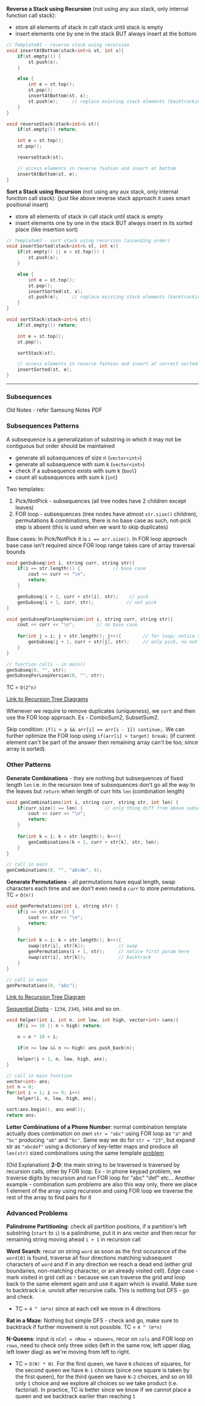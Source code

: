 **Reverse a Stack using Recursion** (not using any aux stack, only internal function call stack):
- store all elements of stack in call stack until stack is empty
- insert elements one by one in the stack BUT always insert at the bottom

```cpp
// Template#1 - reverse stack using recursion
void insertAtBottom(stack<int>& st, int x){
    if(st.empty()) {
        st.push(x);
    }

    else {
        int e = st.top();
        st.pop();
        insertAtBottom(st, x);
        st.push(e);     // replace existing stack elements (backtracking)
    }
}

void reverseStack(stack<int>& st){
    if(st.empty()) return;

    int e = st.top();
    st.pop();

    reverseStack(st);

    // access elements in reverse fashion and insert at bottom
    insertAtBottom(st, e);
}
```
**Sort a Stack using Recursion** (not using any aux stack, only internal function call stack): (just like above reverse stack approach it uses smart positional insert)
- store all elements of stack in call stack until stack is empty
- insert elements one by one in the stack BUT always insert in its sorted place (like insertion sort)

```cpp
// Template#2 - sort stack using recursion (ascending order)
void insertSorted(stack<int>& st, int x){
    if(st.empty() || x < st.top()) {
        st.push(x);
    }

    else {
        int e = st.top();
        st.pop();
        insertSorted(st, x);
        st.push(e);     // replace existing stack elements (backtracking)
    }
}

void sortStack(stack<int>& st){
    if(st.empty()) return;

    int e = st.top();
    st.pop();

    sortStack(st);

    // access elements in reverse fashion and insert at correct sorted position
    insertSorted(st, e);
}
```

---

### Subsequences
Old Notes - refer Samsung Notes PDF

### Subsequences Patterns
A subsequence is a generalization of substring in which it may not be contiguous but order should be maintained
- generate all subsequences of size n (`vector<int>`)
- generate all subsequence with sum k (`vector<int>`)
- check if a subsequence exists with sum k (`bool`)
- count all subsequences with sum k (`int`)

Two templates:
1. Pick/NotPick - subsequences (all tree nodes have 2 children except leaves)
2. FOR loop - subsequences (tree nodes have atmost `str.size()` children), permutations & combinations, there is no base case as such, not-pick step is absent (this is used when we want to skip duplicates)

Base cases: In Pick/NotPick it is `i == arr.size()`. In FOR loop approach base case isn't required since FOR loop range takes care of array traversal bounds
```cpp
void genSubseq(int i, string curr, string str){
    if(i == str.length()) {            // base case
        cout << curr << "\n";
        return;
    }

    genSubseq(i + 1, curr + str[i], str);    // pick
    genSubseq(i + 1, curr, str);            // not pick
}

void genSubseqForLoopVersion(int i, string curr, string str){
    cout << curr << "\n";        // no base case
    
    for(int j = i; j < str.length(); j++){        // for loop; notice start index
        genSubseq(j + 1, curr + str[j], str);     // only pick, no not pick step
    }
}

// function calls - in main()
genSubseq(0, "", str);
genSubseqForLoopVersion(0, "", str);
```

TC = `O(2^n)`

[Link to Recursion Tree Diagrams](https://imgur.com/a/02PcLRh)

Whenever we require to remove duplicates (uniqueness), we `sort` and then use the FOR loop approach. Ex - ComboSum2, SubsetSum2. 

Skip condition: `if(i > p && arr[i] == arr[i - 1]) continue;`. We can further optimize the FOR loop using `if(arr[i] > target) break;` (if current element can't be part of the answer then remaining array can't be too; since array is sorted).

### Other Patterns
**Generate Combinations** - they are nothing but subsequences of fixed length `len` i.e. in the recursion tree of subsequences don't go all the way to the leaves but `return` when length of curr hits `len` (combination length)
```cpp
void genCombinations(int i, string curr, string str, int len) {
    if(curr.size() == len) {        // only thing diff from above subseq template
        cout << curr << "\n";
        return;
    }
    
    for(int k = i; k < str.length(); k++){
        genCombinations(k + 1, curr + str[k], str, len);
    }
}

// call in main
genCombinations(0, "", "abcde", 4);
```

**Generate Permutations** - all permutations have equal length, swap characters each time and we don't even need a `curr` to store permutations. TC = `O(n!)`
```cpp
void genPermutations(int i, string str) {
    if(i == str.size()) {
        cout << str << "\n";
        return;
    }
    
    for(int k = i; k < str.length(); k++){
        swap(str[i], str[k]);            // swap
        genPermutations(i + 1, str);     // notice first param here
        swap(str[i], str[k]);            // backtrack
    }
}

// call in main
genPermutations(0, "abc");
```

[Link to Recursion Tree Diagram](https://imgur.com/a/6BUdglp)

[Sequential Digits](https://leetcode.com/problems/sequential-digits/) - `1234`, `2345`, `3456` and so on.
```cpp
void helper(int i, int n, int low, int high, vector<int> &ans){
    if(i >= 10 || n > high) return;

    n = n * 10 + i;

    if(n >= low && n <= high) ans.push_back(n);

    helper(i + 1, n, low, high, ans);
}

// call in main function
vector<int> ans;
int n = 0;
for(int i = 1; i <= 9; i++)
    helper(i, n, low, high, ans);

sort(ans.begin(), ans.end());
return ans;
```

**Letter Combinations of a Phone Number**: normal combination template actually does combination on own `str = "abc"` using FOR loop as `"a"` and `"bc"` producing `"ab"` and `"bc"`. Same way we do for `str = "23"`, but expand str as `"abcdef"` using a dictionary of key-letter maps and produce all `len(str)` sized combinations using the same template [problem](https://leetcode.com/problems/letter-combinations-of-a-phone-number/)

(Old Explanation) **2-D**: the main string to be traversed is traversed by recursion calls, other by FOR loop. Ex - in phone keypad problem, we traverse digits by recursion and run FOR loop for "abc" "def" etc... Another example - combination sum problems are also this way only, there we place 1 element of the array using recursion and using FOR loop we traverse the rest of the array to find pairs for it

### Advanced Problems
**Palindrome Partitioning**: check all partition positions, if a partition's left substring (`start` to `i`) is a palindrome, put it in ans vector and then recur for remaining string moving ahead `i + 1` in recursion call

**Word Search**: recur on string `word` as soon as the first occurance of the `word[0]` is found, traverse all four directions matching subsequent characters of `word` and if in any direction we reach a dead end (either grid boundaries, non-matching character, or an already visited cell). Edge case - mark visited in grid cell as `!` because we can traverse the grid and loop back to the same element again and use it again which is invalid. Make sure to backtrack i.e. unvisit after recursive calls. This is nothing but DFS - go and check.
-  TC = `4 ^ (m*n)` since at each cell we move in 4 directions

**Rat in a Maze**: Nothing but simple DFS - check and go, make sure to backtrack if further movement is not possible. TC = `4 ^ (m*n)`

**N-Queens**: input is `nCol = nRow = nQueens`,  recur on `cols` and FOR loop on `rows`, need to check only three sides (left in the same row, left upper diag, left lower diag) as we're moving from left to right. 
- TC = `O(N! * N)`. For the first queen, we have `N` choices of squares, for the second queen we have `N-1` choices (since one square is taken by the first queen), for the third queen we have `N-2` choices, and so on till only `1` choice and we explore all choices so we take product (i.e. factorial). In practice, TC is better since we know if we cannot place a queen and we backtrack earlier than reaching `1`
